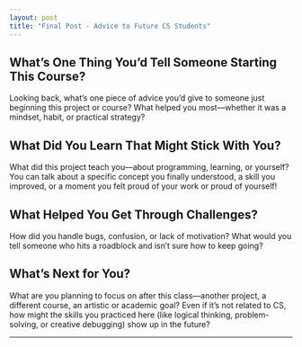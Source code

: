 ```yaml
---
layout: post
title: "Final Post - Advice to Future CS Students"
---
```


## What’s One Thing You’d Tell Someone Starting This Course?

Looking back, what’s one piece of advice you’d give to someone just beginning this project or course? What helped you most—whether it was a mindset, habit, or practical strategy? 

## What Did You Learn That Might Stick With You?

What did this project teach you—about programming, learning, or yourself? You can talk about a specific concept you finally understood, a skill you improved, or a moment you felt proud of your work or proud of yourself!

## What Helped You Get Through Challenges?

How did you handle bugs, confusion, or lack of motivation? What would you tell someone who hits a roadblock and isn’t sure how to keep going?

## What’s Next for You?

What are you planning to focus on after this class—another project, a different course, an artistic or academic goal? Even if it’s not related to CS, how might the skills you practiced here (like logical thinking, problem-solving, or creative debugging) show up in the future?

---
